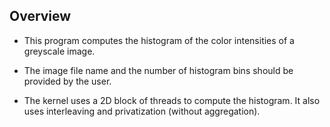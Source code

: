 ## Overview

- This program computes the histogram of the color intensities of a greyscale image. 

- The image file name and the number of histogram bins should be provided by the user. 

- The kernel uses a 2D block of threads to compute the histogram. It also uses interleaving and privatization (without aggregation).
